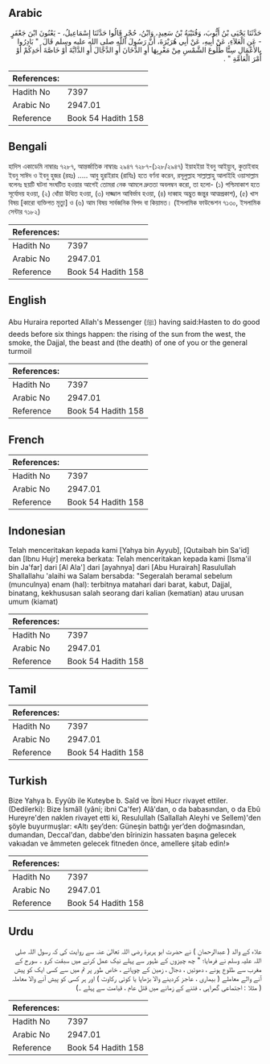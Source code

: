 ## Arabic


<div dir="rtl" lang="ar" style={{fontSize:'larger',backgroundColor:'#f8f9fa',padding:20}}>
حَدَّثَنَا يَحْيَى بْنُ أَيُّوبَ، وَقُتَيْبَةُ بْنُ سَعِيدٍ، وَابْنُ، حُجْرٍ قَالُوا حَدَّثَنَا إِسْمَاعِيلُ، - يَعْنُونَ ابْنَ جَعْفَرٍ - عَنِ الْعَلاَءِ، عَنْ أَبِيهِ، عَنْ أَبِي هُرَيْرَةَ، أَنَّ رَسُولَ اللَّهِ صلى الله عليه وسلم قَالَ ‏ "‏ بَادِرُوا بِالأَعْمَالِ سِتًّا طُلُوعَ الشَّمْسِ مِنْ مَغْرِبِهَا أَوِ الدُّخَانَ أَوِ الدَّجَّالَ أَوِ الدَّابَّةَ أَوْ خَاصَّةَ أَحَدِكُمْ أَوْ أَمْرَ الْعَامَّةِ ‏"‏ ‏.‏
</div>
<div style={{backgroundColor:'#f8f9fa',padding:20, marginBottom: 10}}><table> <thead> <tr> <th>References:</th> <th></th> </tr> </thead> <tbody><tr><td>Hadith No</td><td>7397</td></tr><tr><td>Arabic No</td><td>2947.01</td></tr><tr><td>Reference</td><td>Book 54 Hadith 158</td></tr></tbody></table></div>

## Bengali


<div dir="ltr" lang="bn" style={{fontSize:'larger',backgroundColor:'#f8f9fa',padding:20}}>
হাদিস একাডেমি নাম্বারঃ ৭২৮৭, আন্তর্জাতিক নাম্বারঃ ২৯৪৭ ৭২৮৭-(১২৮/২৯৪৭) ইয়াহইয়া ইবনু আইয়্যুব, কুতাইবাহ ইবনু সাঈদ ও ইবনু হুজর (রহঃ) ..... আবু হুরাইরাহ (রাযিঃ) হতে বর্ণনা করেন, রসূলুল্লাহ সাল্লাল্লাহু আলাইহি ওয়াসাল্লাম বলেনঃ ছয়টি ঘটনা সংঘটিত হওয়ার আগেই তোমরা নেক আমলে দ্রুততা অবলম্বন করো, তা হলো- (১) পশ্চিমাকাশ হতে সূর্যোদয় হওয়া, (২) ধোঁয়া উত্থিত হওয়া, (৩) দাজ্জাল আবির্ভাব হওয়া, (৪) দাব্বাহ অদ্ভুত জন্তুর আত্মপ্রকাশ), (৫) খাস বিষয় [কারো ব্যক্তিগত মৃত্যু] ও (৬) আম বিষয় সার্বজনিক বিপদ বা কিয়ামত। (ইসলামিক ফাউন্ডেশন ৭১৩০, ইসলামিক সেন্টার ৭১৮২)
</div>
<div style={{backgroundColor:'#f8f9fa',padding:20, marginBottom: 10}}><table> <thead> <tr> <th>References:</th> <th></th> </tr> </thead> <tbody><tr><td>Hadith No</td><td>7397</td></tr><tr><td>Arabic No</td><td>2947.01</td></tr><tr><td>Reference</td><td>Book 54 Hadith 158</td></tr></tbody></table></div>

## English


<div dir="ltr" lang="en" style={{fontSize:'larger',backgroundColor:'#f8f9fa',padding:20}}>
Abu Huraira reported Allah's Messenger (ﷺ) having said:Hasten to do good deeds before six things happen: the rising of the sun from the west, the smoke, the Dajjal, the beast and (the death) of one of you or the general turmoil
</div>
<div style={{backgroundColor:'#f8f9fa',padding:20, marginBottom: 10}}><table> <thead> <tr> <th>References:</th> <th></th> </tr> </thead> <tbody><tr><td>Hadith No</td><td>7397</td></tr><tr><td>Arabic No</td><td>2947.01</td></tr><tr><td>Reference</td><td>Book 54 Hadith 158</td></tr></tbody></table></div>

## French


<div dir="ltr" lang="fr" style={{fontSize:'larger',backgroundColor:'#f8f9fa',padding:20}}>

</div>
<div style={{backgroundColor:'#f8f9fa',padding:20, marginBottom: 10}}><table> <thead> <tr> <th>References:</th> <th></th> </tr> </thead> <tbody><tr><td>Hadith No</td><td>7397</td></tr><tr><td>Arabic No</td><td>2947.01</td></tr><tr><td>Reference</td><td>Book 54 Hadith 158</td></tr></tbody></table></div>

## Indonesian


<div dir="ltr" lang="id" style={{fontSize:'larger',backgroundColor:'#f8f9fa',padding:20}}>
Telah menceritakan kepada kami [Yahya bin Ayyub], [Qutaibah bin Sa'id] dan [Ibnu Hujr] mereka berkata: Telah menceritakan kepada kami [Isma'il bin Ja'far] dari [Al Ala'] dari [ayahnya] dari [Abu Hurairah] Rasulullah Shallallahu 'alaihi wa Salam bersabda: "Segeralah beramal sebelum (munculnya) enam (hal): terbitnya matahari dari barat, kabut, Dajjal, binatang, kekhususan salah seorang dari kalian (kematian) atau urusan umum (kiamat)
</div>
<div style={{backgroundColor:'#f8f9fa',padding:20, marginBottom: 10}}><table> <thead> <tr> <th>References:</th> <th></th> </tr> </thead> <tbody><tr><td>Hadith No</td><td>7397</td></tr><tr><td>Arabic No</td><td>2947.01</td></tr><tr><td>Reference</td><td>Book 54 Hadith 158</td></tr></tbody></table></div>

## Tamil


<div dir="ltr" lang="ta" style={{fontSize:'larger',backgroundColor:'#f8f9fa',padding:20}}>

</div>
<div style={{backgroundColor:'#f8f9fa',padding:20, marginBottom: 10}}><table> <thead> <tr> <th>References:</th> <th></th> </tr> </thead> <tbody><tr><td>Hadith No</td><td>7397</td></tr><tr><td>Arabic No</td><td>2947.01</td></tr><tr><td>Reference</td><td>Book 54 Hadith 158</td></tr></tbody></table></div>

## Turkish


<div dir="ltr" lang="tr" style={{fontSize:'larger',backgroundColor:'#f8f9fa',padding:20}}>
Bize Yahya b. Eyyûb ile Kuteybe b. Saîd ve İbni Hucr rivayet ettiler. (Dedilerki): Bize İsmâîl (yâni; ibni Ca'fer) Alâ'dan, o da babasından, o da Ebû Hureyre'den naklen rivayet etti ki, Resulullah (Sallallah Aleyhi ve Sellem)'den şöyle buyurmuşlar: «Altı şey’den: Güneşin battığı yer’den doğmasından, dumandan, Deccal'dan, dabbe'den bîrinizin hassaten başına gelecek vakıadan ve âmmeten gelecek fitneden önce, amellere şitab edin!»
</div>
<div style={{backgroundColor:'#f8f9fa',padding:20, marginBottom: 10}}><table> <thead> <tr> <th>References:</th> <th></th> </tr> </thead> <tbody><tr><td>Hadith No</td><td>7397</td></tr><tr><td>Arabic No</td><td>2947.01</td></tr><tr><td>Reference</td><td>Book 54 Hadith 158</td></tr></tbody></table></div>

## Urdu


<div dir="rtl" lang="ur" style={{fontSize:'larger',backgroundColor:'#f8f9fa',padding:20}}>
علاء کے والد ( عبدالرحمان ) نے حضرت ابو ہریرۃ رضی اللہ تعالیٰ عنہ سے روایت کی کہ رسول اللہ صلی اللہ علیہ وسلم نے فرمایا؛ " چھ چیزوں کے ظہور سے پہلے نیک عمل کرنے میں سبقت کرو ۔ سورج کے مغرب سے طلوع ہونے ، دھوئیں ، دجال ، زمین کے چوپائے ، خاص طور پر تم میں سے کسی ایک کو پیش آنے والے معاملے ( بیماری ، عاجز کردینے والا بڑھاپا یا کوئی رکاوٹ ) اور ہر کسی کو پیش آنے والا معاملہ ( مثلا : اجتماعی گمراہی ، فتنے کے زمانے میں قتل عام ، قیامت سے پہلے ۔)
</div>
<div style={{backgroundColor:'#f8f9fa',padding:20, marginBottom: 10}}><table> <thead> <tr> <th>References:</th> <th></th> </tr> </thead> <tbody><tr><td>Hadith No</td><td>7397</td></tr><tr><td>Arabic No</td><td>2947.01</td></tr><tr><td>Reference</td><td>Book 54 Hadith 158</td></tr></tbody></table></div>